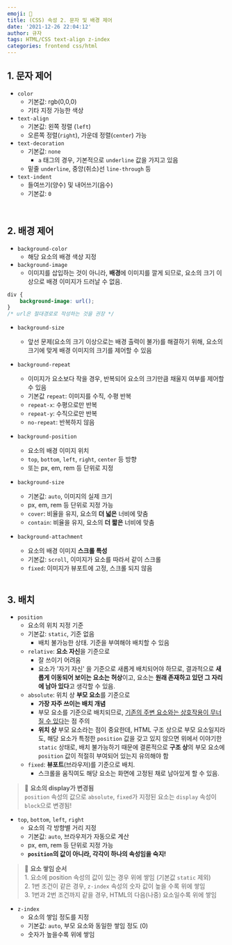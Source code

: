 ```yaml
---
emoji: 🌱
title: (CSS) 속성 2. 문자 및 배경 제어
date: '2021-12-26 22:04:12'
author: 규자
tags: HTML/CSS text-align z-index
categories: frontend css/html
---
```


## 1. 문자 제어
- `color`
    - 기본값: rgb(0,0,0)
    - 기타 지정 가능한 색상
- `text-align`
    - 기본값: 왼쪽 정렬 (`left`)
    - 오른쪽 정렬(`right`), 가운데 정렬(`center`) 가능
- `text-decoration`
    - 기본값: `none`
        - `a` 태그의 경우, 기본적으로 `underline` 값을 가지고 있음
    - 밑줄 `underline`, 중앙(취소)선 `line-through` 등
- `text-indent`
    - 들여쓰기(양수) 및 내어쓰기(음수)
    - 기본값: `0`

<br/>

## 2. 배경 제어
- `background-color`
    - 해당 요소의 배경 색상 지정
- `background-image`
    - 이미지를 삽입하는 것이 아니라, **배경**에 이미지를 깔게 되므로, 요소의 크기 이상으로 배경 이미지가 드러날 수 없음.
```css
div {
    background-image: url();
}
/* url은 절대경로로 작성하는 것을 권장 */
```
- `background-size`
    - 앞선 문제(요소의 크기 이상으로는 배경 출력이 불가)를 해결하기 위해, 요소의 크기에 맞게 배경 이미지의 크기를 제어할 수 있음
- `background-repeat`
    - 이미지가 요소보다 작을 경우, 반복되어 요소의 크기만큼 채울지 여부를 제어할 수 있음
    - 기본값 `repeat`: 이미지를 수직, 수평 반복
    - `repeat-x`: 수평으로만 반복
    - `repeat-y`: 수직으로만 반복
    - `no-repeat`: 반복하지 않음
- `background-position`
    - 요소의 배경 이미지 위치
    - `top`, `bottom`, `left`, `right`, `center` 등 방향
    - 또는 px, em, rem 등 단위로 지정
- `background-size`
    - 기본값: `auto`, 이미지의 실제 크기
    - px, em, rem 등 단위로 지정 가능
    - `cover`: 비율을 유지, 요소의 **더 넓은** 너비에 맞춤
    - `contain`: 비율을 유지, 요소의 **더 짧은** 너비에 맞춤
- `background-attachment`
    - 요소의 배경 이미지 **스크롤 특성**
    - 기본값: `scroll`, 이미지가 요소를 따라서 같이 스크롤
    - `fixed`: 이미지가 뷰포트에 고정, 스크롤 되지 않음

    <br/>

## 3. 배치
- `position`
    - 요소의 위치 지정 기준
    - 기본값: `static`, 기준 없음
        - 배치 불가능한 상태. 기준을 부여해야 배치할 수 있음
    - `relative`: **요소 자신**을 기준으로
        - 잘 쓰이기 어려움
        - 요소가 '자기 자신' 을 기준으로 새롭게 배치되어야 하므로, 결과적으로 **새롭게 이동되어 보이는 요소는 허상**이고, 요소는 **원래 존재하고 있던 그 자리에 남아 있다**고 생각할 수 있음.
    - `absolute`: 위치 상 **부모 요소**를 기준으로
        - **가장 자주 쓰이는 배치 개념**
        - 부모 요소를 기준으로 배치되므로, <u>기존의 주변 요소와는 상호작용이 무너질 수 있다</u>는 점 주의
        - **위치 상** 부모 요소라는 점이 중요한데, HTML 구조 상으로 부모 요소일지라도, 해당 요소가 특정한 `position` 값을 갖고 있지 않으면 위에서 이야기한 `static` 상태로, 배치 불가능하기 때문에 결론적으로 **구조 상**의 부모 요소에 `position` 값이 적절히 부여되어 있는지 유의해야 함
    - `fixed`: **뷰포트**(브라우저)를 기준으로 배치.
        - 스크롤을 움직여도 해당 요소는 화면에 고정된 채로 남아있게 할 수 있음.
> 📌 **요소의 display가 변경됨** <br/> `position` 속성의 값으로 `absolute`, `fixed`가 지정된 요소는 `display` 속성이 `block`으로 변경됨!
- `top`, `bottom`, `left`, `right`
    - 요소의 각 방향별 거리 지정
    - 기본값: `auto`, 브라우저가 자동으로 계산
    - px, em, rem 등 단위로 지정 가능
    - **`position`의 값이 아니라, 각각이 하나의 속성임을 숙지!**

> 📌 **요소 쌓임 순서** <br/>1. 요소에 position 속성의 값이 있는 경우 위에 쌓임 (기본값 `static` 제외) <br/>2. 1번 조건이 같은 경우, `z-index` 속성의 숫자 값이 높을 수록 위에 쌓임 <br/>3. 1번과 2번 조건까지 같을 경우, HTML의 다음(나중) 요소일수록 위에 쌓임

- `z-index`
    - 요소의 쌓임 정도를 지정
    - 기본값: `auto`, 부모 요소와 동일한 쌓임 정도 (0)
    - 숫자가 높을수록 위에 쌓임

